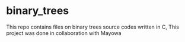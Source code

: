# binary_trees
This repo contains files on binary trees source codes written in C, This project was done in collaboration with Mayowa
